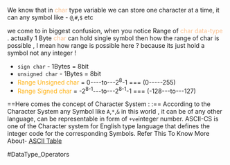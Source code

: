 We know that in <font color="#fac08f">char</font> type variable we can store one character at a time, it can any symbol like - `@`,`#`,`$`  etc

we come to in biggest confusion, when you notice Range of <font color="#fac08f">char data-type</font> . actually 1 Byte <font color="#fac08f">char</font> can hold single symbol then how the range of char is possible , I mean how range is possible here ? because its just hold a symbol not any integer !
- `sign char` - 1Bytes = 8bit
- `unsigned char` - 1Bytes = 8bit
- <font color="#ff0b0f1">Range Unsigned char</font> = 0----to---2<sup>8</sup>-1 === (0-----255)
- <font color="#ff0b0f1">Range Signed char</font> = -2<sup>8-1</sup>---to---2<sup>8-1</sup>-1 === (-128---to---127)

==Here comes the concept of Character System : :==
According to the Character System any Symbol like `A`,`*`,`&`  in this world , it can be of any other language,  can be representable in form of `+ve`integer number.
ASCII-CS is one of the Character system for English type language that defines the integer code for the corresponding Symbols.
Refer This To Know More About- [ASCII Table](https://www.cs.cmu.edu/~pattis/15-1XX/common/handouts/ascii.html)

#DataType_Operators